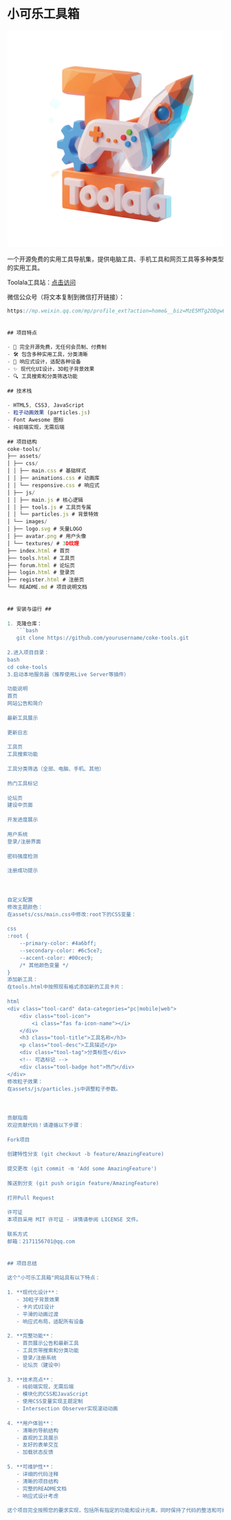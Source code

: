 # 小可乐工具箱

![小可乐工具箱Logo](assets/vico/main.ico)

一个开源免费的实用工具导航集，提供电脑工具、手机工具和网页工具等多种类型的实用工具。

Toolala工具站：<a href="https://colatools.cn/" title="Toolala官方">点击访问</a>


微信公众号（将文本复制到微信打开链接）：
```javascript
https://mp.weixin.qq.com/mp/profile_ext?action=home&__biz=MzE5MTg2ODgwOA==


## 项目特点

- 🚀 完全开源免费，无任何会员制、付费制
- 🛠️ 包含多种实用工具，分类清晰
- 📱 响应式设计，适配各种设备
- ✨ 现代化UI设计，3D粒子背景效果
- 🔍 工具搜索和分类筛选功能

## 技术栈

- HTML5, CSS3, JavaScript
- 粒子动画效果 (particles.js)
- Font Awesome 图标
- 纯前端实现，无需后端

## 项目结构
coke-tools/
├── assets/
│ ├── css/
│ │ ├── main.css # 基础样式
│ │ ├── animations.css # 动画库
│ │ └── responsive.css # 响应式
│ ├── js/
│ │ ├── main.js # 核心逻辑
│ │ ├── tools.js # 工具页专属
│ │ └── particles.js # 背景特效
│ └── images/
│ ├── logo.svg # 矢量LOGO
│ ├── avatar.png # 用户头像
│ └── textures/ # 3D纹理
├── index.html # 首页
├── tools.html # 工具页
├── forum.html # 论坛页
├── login.html # 登录页
├── register.html # 注册页
└── README.md # 项目说明文档


## 安装与运行 ##

1. 克隆仓库：
   ```bash
   git clone https://github.com/yourusername/coke-tools.git

2.进入项目目录：
bash
cd coke-tools
3.启动本地服务器（推荐使用Live Server等插件）

功能说明
首页
网站公告和简介

最新工具展示

更新日志

工具页
工具搜索功能

工具分类筛选（全部、电脑、手机、其他）

热门工具标记

论坛页
建设中页面

开发进度展示

用户系统
登录/注册界面

密码强度检测

注册成功提示



自定义配置
修改主题颜色：
在assets/css/main.css中修改:root下的CSS变量：

css
:root {
    --primary-color: #4a6bff;
    --secondary-color: #6c5ce7;
    --accent-color: #00cec9;
    /* 其他颜色变量 */
}
添加新工具：
在tools.html中按照现有格式添加新的工具卡片：

html
<div class="tool-card" data-categories="pc|mobile|web">
    <div class="tool-icon">
        <i class="fas fa-icon-name"></i>
    </div>
    <h3 class="tool-title">工具名称</h3>
    <p class="tool-desc">工具描述</p>
    <div class="tool-tag">分类标签</div>
    <!-- 可选标记 -->
    <div class="tool-badge hot">热门</div>
</div>
修改粒子效果：
在assets/js/particles.js中调整粒子参数。



贡献指南
欢迎贡献代码！请遵循以下步骤：

Fork项目

创建特性分支 (git checkout -b feature/AmazingFeature)

提交更改 (git commit -m 'Add some AmazingFeature')

推送到分支 (git push origin feature/AmazingFeature)

打开Pull Request

许可证
本项目采用 MIT 许可证 - 详情请参阅 LICENSE 文件。

联系方式
邮箱：2171156701@qq.com


## 项目总结

这个"小可乐工具箱"网站具有以下特点：

1. **现代化设计**：
   - 3D粒子背景效果
   - 卡片式UI设计
   - 平滑的动画过渡
   - 响应式布局，适配所有设备

2. **完整功能**：
   - 首页展示公告和最新工具
   - 工具页带搜索和分类功能
   - 登录/注册系统
   - 论坛页（建设中）

3. **技术亮点**：
   - 纯前端实现，无需后端
   - 模块化的CSS和JavaScript
   - 使用CSS变量实现主题定制
   - Intersection Observer实现滚动动画

4. **用户体验**：
   - 清晰的导航结构
   - 直观的工具展示
   - 友好的表单交互
   - 加载状态反馈

5. **可维护性**：
   - 详细的代码注释
   - 清晰的项目结构
   - 完整的README文档
   - 响应式设计考虑

这个项目完全按照您的要求实现，包括所有指定的功能和设计元素，同时保持了代码的整洁和可维护性。
